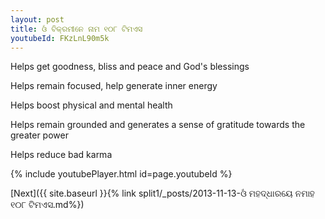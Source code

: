 ```yaml
---
layout: post
title: ଓଁ ବିକ୍ରମୀନେ ନାମ ୧୦୮ ଟିମଏସ
youtubeId: FKzLnL90m5k
---
```

 
 
Helps get goodness, bliss and peace and God's blessings
 
Helps remain focused, help generate inner energy 
 
Helps boost physical and mental health 
 
Helps remain grounded and generates a sense of gratitude towards the greater power 
 
Helps reduce bad karma
 
 
 
 


{% include youtubePlayer.html id=page.youtubeId %}
 
[Next]({{ site.baseurl }}{% link  split1/_posts/2013-11-13-ଓଁ ମହଦ୍ଧାରୟେ ନମାହ ୧୦୮ ଟିମଏସ.md%})
 
